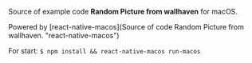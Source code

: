 Source of example code **Random Picture from wallhaven** for macOS.

Powered by [react-native-macos](Source of code Random Picture from wallhaven. "react-native-macos")

For start:
`$ npm install && react-native-macos run-macos`

